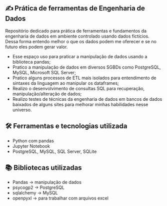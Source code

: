 ## ✍️ Prática de ferramentas de Engenharia de Dados
Repositório dedicado para prática de ferramentas e fundamentos da engenharia de dados em ambiente controlado usando dados fictícios.
Dessa forma entendo melhor o que os dados podem me oferecer e se no futuro eles podem gerar valor.  
- Esse espaço uso para praticar a manipulação de dados usando a biblioteca pandas;
- Pratico a manipulação de dados em diversos SGBDs como PostgreSQL, MySQL, Microsoft SQL Server;
- Pratico alguns processos de ETL mais isolados para entendimento de sintaxes da linguagem ao manipular os dataframes;
- Realizo o desenvolvimento de consultas SQL para recuperação, manipulação/alteração de dados;
- Realizo testes de técnicas da engenharia de dados em bancos de dados baixados de alguns sites para melhorar minhas habilidades nesse universo.

## 🛠️ Ferramentas e tecnologias utilizada
- Python com pandas
- Jupyter Notebook
- PostgreSQL, MySQL, SQL Server, SQLite

## 📚 Bibliotecas utilizadas
- Pandas -> manipulação de dados
- psycogp2 -> PostgreSQL
- sqlalchemy -> MySQL
- openpyxl -> para trabalhar com arquivos excel
